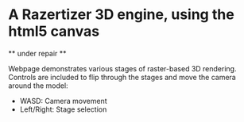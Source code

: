 # A Razertizer 3D engine, using the html5 canvas

** under repair **

Webpage demonstrates various stages of raster-based 3D rendering.
Controls are included to flip through the stages and move the camera around the model:

- WASD: Camera movement
- Left/Right: Stage selection
